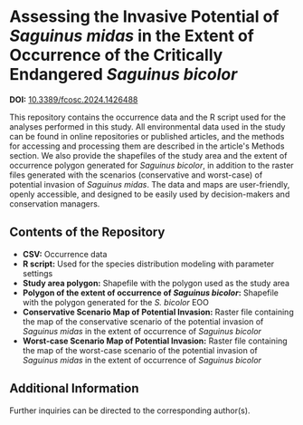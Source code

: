 # Assessing the Invasive Potential of *Saguinus midas* in the Extent of Occurrence of the Critically Endangered *Saguinus bicolor*

**DOI:** [10.3389/fcosc.2024.1426488](https://doi.org/10.3389/fcosc.2024.1426488)

This repository contains the occurrence data and the R script used for the analyses performed in this study. All environmental data used in the study can be found in online repositories or published articles, and the methods for accessing and processing them are described in the article's Methods section. We also provide the shapefiles of the study area and the extent of occurrence polygon generated for *Saguinus bicolor*, in addition to the raster files generated with the scenarios (conservative and worst-case) of potential invasion of *Saguinus midas*. The data and maps are user-friendly, openly accessible, and designed to be easily used by decision-makers and conservation managers.

## Contents of the Repository
- **CSV:** Occurrence data
- **R script:** Used for the species distribution modeling with parameter settings
- **Study area polygon:** Shapefile with the polygon used as the study area
- **Polygon of the extent of occurrence of *Saguinus bicolor*:** Shapefile with the polygon generated for the *S. bicolor* EOO
- **Conservative Scenario Map of Potential Invasion:** Raster file containing the map of the conservative scenario of the potential invasion of *Saguinus midas* in the extent of occurrence of *Saguinus bicolor*
- **Worst-case Scenario Map of Potential Invasion:** Raster file containing the map of the worst-case scenario of the potential invasion of *Saguinus midas* in the extent of occurrence of *Saguinus bicolor*

## Additional Information
Further inquiries can be directed to the corresponding author(s).
